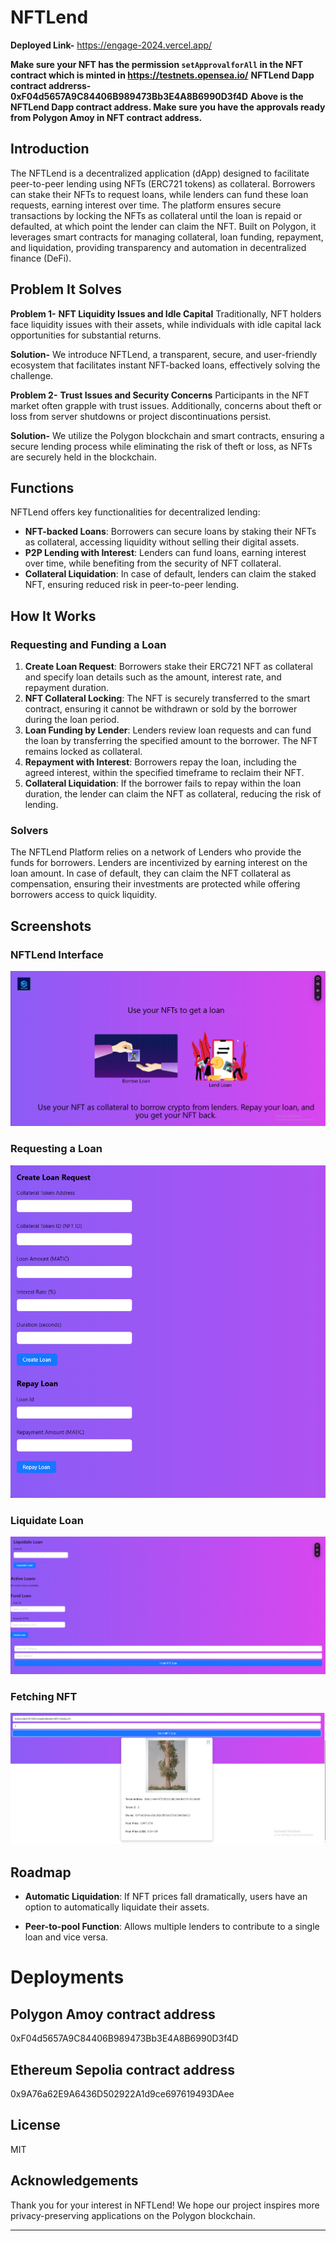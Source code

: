 # NFTLend

**Deployed Link-**
https://engage-2024.vercel.app/

**Make sure your NFT has the permission `setApprovalforAll` in the NFT contract which is minted in https://testnets.opensea.io/**
**NFTLend Dapp contract addrerss- 0xF04d5657A9C84406B989473Bb3E4A8B6990D3f4D**
**Above is the NFTLend Dapp contract address. Make sure you have the approvals ready from Polygon Amoy in NFT contract address.**

## Introduction

The NFTLend is a decentralized application (dApp) designed to facilitate peer-to-peer lending using NFTs (ERC721 tokens) as collateral. Borrowers can stake their NFTs to request loans, while lenders can fund these loan requests, earning interest over time. The platform ensures secure transactions by locking the NFTs as collateral until the loan is repaid or defaulted, at which point the lender can claim the NFT. Built on Polygon, it leverages smart contracts for managing collateral, loan funding, repayment, and liquidation, providing transparency and automation in decentralized finance (DeFi).

## Problem It Solves
**Problem 1-** 
**NFT Liquidity Issues and Idle Capital**
Traditionally, NFT holders face liquidity issues with their assets, while individuals with idle capital lack opportunities for substantial returns.

**Solution-** 
We introduce NFTLend, a transparent, secure, and user-friendly ecosystem that facilitates instant NFT-backed loans, effectively solving the challenge.

**Problem 2-** 
**Trust Issues and Security Concerns**
Participants in the NFT market often grapple with trust issues. Additionally, concerns about theft or loss from server shutdowns or project discontinuations persist.

**Solution-** 
We utilize the Polygon blockchain and smart contracts, ensuring a secure lending process while eliminating the risk of theft or loss, as NFTs are securely held in the blockchain.


## Functions

NFTLend offers key functionalities for decentralized lending:

- **NFT-backed Loans**: Borrowers can secure loans by staking their NFTs as collateral, accessing liquidity without selling their digital assets.
- **P2P Lending with Interest**: Lenders can fund loans, earning interest over time, while benefiting from the security of NFT collateral.
- **Collateral Liquidation**: In case of default, lenders can claim the staked NFT, ensuring reduced risk in peer-to-peer lending.

## How It Works

### Requesting and Funding a Loan

1. **Create Loan Request**: Borrowers stake their ERC721 NFT as collateral and specify loan details such as the amount, interest rate, and repayment duration.
2. **NFT Collateral Locking**: The NFT is securely transferred to the smart contract, ensuring it cannot be withdrawn or sold by the borrower during the loan period.
3. **Loan Funding by Lender**: Lenders review loan requests and can fund the loan by transferring the specified amount to the borrower. The NFT remains locked as collateral.
4. **Repayment with Interest**: Borrowers repay the loan, including the agreed interest, within the specified timeframe to reclaim their NFT.
5. **Collateral Liquidation**: If the borrower fails to repay within the loan duration, the lender can claim the NFT as collateral, reducing the risk of lending.


### Solvers

The NFTLend Platform relies on a network of Lenders who provide the funds for borrowers. Lenders are incentivized by earning interest on the loan amount. In case of default, they can claim the NFT collateral as compensation, ensuring their investments are protected while offering borrowers access to quick liquidity.


## Screenshots

### NFTLend Interface
![NFTLend Interface](Images/1.png)

### Requesting a Loan
![NFTLend Interface](Images/2.png)

### Liquidate Loan
![NFTLend Interface](Images/3.png)

### Fetching NFT 
![NFTLend Interface](Images/4.png)


## Roadmap

- **Automatic Liquidation**: If NFT prices fall dramatically, users have an option to automatically liquidate their assets.

- **Peer-to-pool Function**: Allows multiple lenders to contribute to a single loan and vice versa.


# Deployments

## Polygon Amoy contract address

0xF04d5657A9C84406B989473Bb3E4A8B6990D3f4D

## Ethereum Sepolia contract address

0x9A76a62E9A6436D502922A1d9ce697619493DAee




## License

MIT


## Acknowledgements

Thank you for your interest in NFTLend! We hope our project inspires more privacy-preserving applications on the Polygon blockchain.

---


